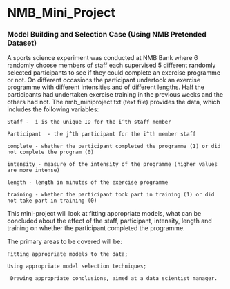 # NMB_Mini_Project
### Model Building and Selection Case (Using NMB Pretended Dataset)


A sports science experiment was conducted at NMB Bank where 6 randomly choose members of staff each supervised 5 different randomly selected participants to see if they could complete an exercise programme or not. On different occasions the participant undertook an exercise programme with different intensities and of different lengths. Half the participants had undertaken exercise training in the previous weeks and the others had not.
The nmb_miniproject.txt (text file) provides the data, which includes the following variables:

	Staff -  i is the unique ID for the i^th staff member
  
	Participant  - the j^th participant for the i^th member staff
  
	complete - whether the participant completed the programme (1) or did not complete the program (0)
  
	intensity - measure of the intensity of the programme (higher values are more intense)
  
	length - length in minutes of the exercise programme
  
	training - whether the participant took part in training (1) or did not take part in training (0)
  

This mini-project will look at fitting appropriate models, what can be concluded about the effect of the staff, participant, intensity, length and training on whether the participant completed the programme. 

The primary areas to be covered will be:

	Fitting appropriate models to the data; 
  
	Using appropriate model selection techniques;
  
	 Drawing appropriate conclusions, aimed at a data scientist manager. 
   
   
   
